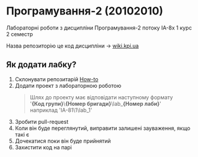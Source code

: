 # Програмування-2 (20102010)
Лабораторні роботи з дисципліни Програмування-2 потоку ІА-8х 1 курс 2 семестр

Назва репозиторію це код дисципліни -> [wiki.kpi.ua](http://wiki.kpi.ua/index.php/%D0%9F%D1%80%D0%BE%D0%B3%D1%80%D0%B0%D0%BC%D1%83%D0%B2%D0%B0%D0%BD%D0%BD%D1%8F_-_2._%D0%A1%D1%82%D1%80%D1%83%D0%BA%D1%82%D1%83%D1%80%D0%B8_%D0%B4%D0%B0%D0%BD%D0%B8%D1%85_%D1%82%D0%B0_%D0%B0%D0%BB%D0%B3%D0%BE%D1%80%D0%B8%D1%82%D0%BC%D0%B8_(20102010))

## Як додати лабку?
1. Склонувати репозитарій [How-to](https://help.github.com/articles/cloning-a-repository/)
1. Додати проект з лабораторною роботою
    > Шлях до проекту має відповідати наступному формату<br>
    > '__{Код групи}__\\__{Номер бригади}__\lab\___{Номер лаби}__'<br>
    > наприклад 'ІА-81\1\lab_1'
1. Зробити pull-request [](https://help.github.com/articles/creating-a-pull-request/)
1. Коли він буде переглянутий, виправити залишені зауваження, якщо такі є
1. Дочекатися поки він буде прийнятий
1. Захистити код на парі
